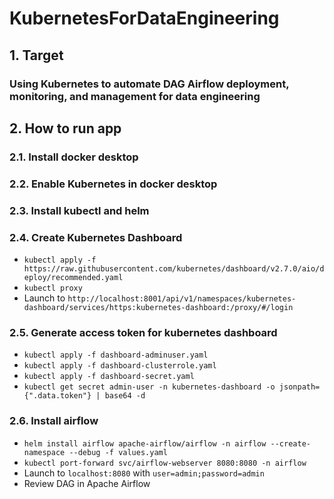 # KubernetesForDataEngineering
## 1. Target
### Using Kubernetes to automate DAG Airflow deployment, monitoring, and management for data engineering
## 2. How to run app
### 2.1. Install docker desktop
### 2.2. Enable Kubernetes in docker desktop
### 2.3. Install kubectl and helm
### 2.4. Create Kubernetes Dashboard
* ```kubectl apply -f https://raw.githubusercontent.com/kubernetes/dashboard/v2.7.0/aio/deploy/recommended.yaml```
* ```kubectl proxy```
* Launch to ```http://localhost:8001/api/v1/namespaces/kubernetes-dashboard/services/https:kubernetes-dashboard:/proxy/#/login```
### 2.5. Generate access token for kubernetes dashboard
* ```kubectl apply -f dashboard-adminuser.yaml```
* ```kubectl apply -f dashboard-clusterrole.yaml```
* ```kubectl apply -f dashboard-secret.yaml```
* ```kubectl get secret admin-user -n kubernetes-dashboard -o jsonpath={".data.token"} | base64 -d```
### 2.6. Install airflow
* ```helm install airflow apache-airflow/airflow -n airflow --create-namespace --debug -f values.yaml```
* ```kubectl port-forward svc/airflow-webserver 8080:8080 -n airflow```
* Launch to ```localhost:8080``` with ```user=admin;password=admin```
* Review DAG in Apache Airflow